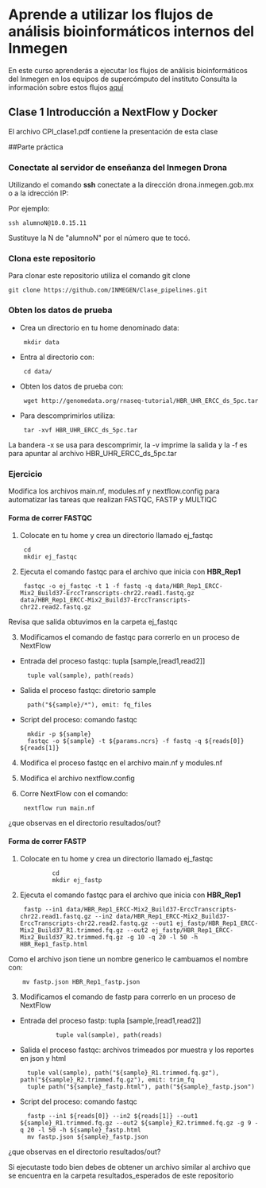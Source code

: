# Aprende a utilizar los flujos de análisis bioinformáticos internos del Inmegen
En este curso aprenderás a ejecutar los flujos de análisis bioinformáticos del Inmegen en los equipos de supercómputo del instituto
Consulta la información sobre estos flujos [aquí](https://serviciosbio.inmegen.gob.mx/)

## Clase 1 Introducción a NextFlow y Docker
El archivo CPI_clase1.pdf contiene la presentación de esta clase

##Parte práctica
### Conectate al servidor de enseñanza del Inmegen Drona
Utilizando el comando **ssh** conectate a la dirección drona.inmegen.gob.mx o a la idrección IP:

Por ejemplo:

	ssh alumnoN@10.0.15.11 

Sustituye la N de "alumnoN" por el número que te tocó.

### Clona este repositorio
Para clonar este repositorio utiliza el comando git clone

	git clone https://github.com/INMEGEN/Clase_pipelines.git


### Obten los datos de prueba

 - Crea un directorio en tu home denominado data:

		mkdir data

 - Entra al directorio con:

		cd data/

 - Obten los datos de prueba con:

		wget http://genomedata.org/rnaseq-tutorial/HBR_UHR_ERCC_ds_5pc.tar

 - Para descomprimirlos utiliza:

		tar -xvf HBR_UHR_ERCC_ds_5pc.tar

La bandera -x se usa para descomprimir, la -v imprime la salida y la -f es para apuntar al archivo HBR_UHR_ERCC_ds_5pc.tar

### Ejercicio 

Modifica los archivos main.nf, modules.nf y nextflow.config para automatizar las tareas que realizan FASTQC, FASTP y MULTIQC 

#### Forma de correr FASTQC

1. Colocate en tu home y crea un directorio llamado ej_fastqc

		cd 
		mkdir ej_fastqc

2. Ejecuta el comando fastqc para el archivo que inicia con **HBR_Rep1**

		fastqc -o ej_fastqc -t 1 -f fastq -q data/HBR_Rep1_ERCC-Mix2_Build37-ErccTranscripts-chr22.read1.fastq.gz data/HBR_Rep1_ERCC-Mix2_Build37-ErccTranscripts-chr22.read2.fastq.gz 

Revisa que salida obtuvimos en la carpeta ej_fastqc


3. Modificamos el comando de fastqc para correrlo en un proceso de NextFlow

- Entrada del proceso fastqc: tupla [sample,[read1,read2]]

		tuple val(sample), path(reads)

- Salida el proceso fastqc: diretorio sample

		path("${sample}/*"), emit: fq_files

- Script del proceso: comando fastqc

		mkdir -p ${sample}
		fastqc -o ${sample} -t ${params.ncrs} -f fastq -q ${reads[0]} ${reads[1]}


4. Modifica el proceso fastqc en el archivo main.nf y modules.nf 

5. Modifica el archivo nextflow.config 

6. Corre NextFlow con el comando:

		nextflow run main.nf

¿que observas en el directorio resultados/out?

#### Forma de correr FASTP 

1. Colocate en tu home y crea un directorio llamado ej_fastqc

                cd
                mkdir ej_fastp

2. Ejecuta el comando fastqc para el archivo que inicia con **HBR_Rep1**

		fastp --in1 data/HBR_Rep1_ERCC-Mix2_Build37-ErccTranscripts-chr22.read1.fastq.gz --in2 data/HBR_Rep1_ERCC-Mix2_Build37-ErccTranscripts-chr22.read2.fastq.gz --out1 ej_fastp/HBR_Rep1_ERCC-Mix2_Build37_R1.trimmed.fq.gz --out2 ej_fastp/HBR_Rep1_ERCC-Mix2_Build37_R2.trimmed.fq.gz -g 10 -q 20 -l 50 -h HBR_Rep1_fastp.html

Como el archivo json tiene un nombre generico le cambuamos el nombre con:

		mv fastp.json HBR_Rep1_fastp.json

3. Modificamos el comando de fastp para correrlo en un proceso de NextFlow

- Entrada del proceso fastp: tupla [sample,[read1,read2]]

                tuple val(sample), path(reads)

- Salida el proceso fastqc: archivos trimeados por muestra y los reportes en json y html

		tuple val(sample), path("${sample}_R1.trimmed.fq.gz"), path("${sample}_R2.trimmed.fq.gz"), emit: trim_fq
		tuple path("${sample}_fastp.html"), path("${sample}_fastp.json")

- Script del proceso: comando fastqc

		fastp --in1 ${reads[0]} --in2 ${reads[1]} --out1 ${sample}_R1.trimmed.fq.gz --out2 ${sample}_R2.trimmed.fq.gz -g 9 -q 20 -l 50 -h ${sample}_fastp.html
		mv fastp.json ${sample}_fastp.json

¿que observas en el directorio resultados/out?

Si ejecutaste todo bien debes de obtener un archivo similar al archivo que se encuentra en la carpeta resultados_esperados de este repositorio
